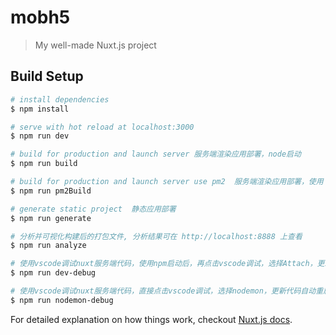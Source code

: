 # mobh5

> My well-made Nuxt.js project

## Build Setup

``` bash
# install dependencies
$ npm install

# serve with hot reload at localhost:3000
$ npm run dev

# build for production and launch server 服务端渲染应用部署，node启动
$ npm run build

# build for production and launch server use pm2  服务端渲染应用部署，使用 pm2 做进程守护
$ npm run pm2Build

# generate static project  静态应用部署
$ npm run generate

# 分析并可视化构建后的打包文件, 分析结果可在 http://localhost:8888 上查看
$ npm run analyze

# 使用vscode调试nuxt服务端代码，使用npm启动后，再点击vscode调试，选择Attach，更新代码需要手动重启
$ npm run dev-debug

# 使用vscode调试nuxt服务端代码，直接点击vscode调试，选择nodemon，更新代码自动重启
$ npm run nodemon-debug
```

For detailed explanation on how things work, checkout [Nuxt.js docs](https://nuxtjs.org).
